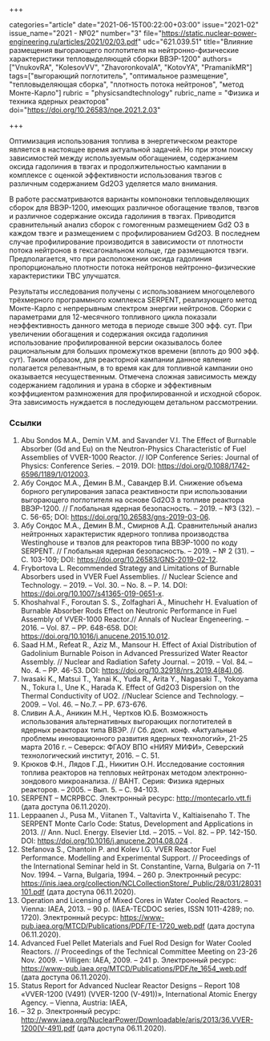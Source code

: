 +++

categories="article"
date="2021-06-15T00:22:00+03:00"
issue="2021-02"
issue_name="2021 - №02"
number="3"
file="https://static.nuclear-power-engineering.ru/articles/2021/02/03.pdf"
udc="621.039.51"
title="Влияние размещения выгорающего поглотителя на нейтронно-физические характеристики тепловыделяющей сборки ВВЭР-1200"
authors=["VnukovRA", "KolesovVV", "ZhavoronkovaIA", "KotovYA", "PramanikMR"]
tags=["выгорающий поглотитель", "оптимальное размещение", "тепловыделяющая сборка", "плотность потока нейтронов", "метод Монте-Карло"]
rubric = "physicsandtechnology"
rubric_name = "Физика и техника ядерных реакторов"
doi="https://doi.org/10.26583/npe.2021.2.03"

+++

Оптимизация использования топлива в энергетическом реакторе является в настоящее время актуальной задачей. Но при этом поиску зависимостей между используемым обогащением, содержанием оксида гадолиния в твэгах и продолжительностью кампании в комплексе с оценкой эффективности использования твэгов с различным содержанием Gd2O3 уделяется мало внимания.

В работе рассматриваются варианты компоновки тепловыделяющих сборок для ВВЭР-1200, имеющих различное обогащение твэлов, твэгов и различное содержание оксида гадолиния в твэгах. Приводится сравнительный анализ сборок с гомогенным размещением Gd2 O3 в каждом твэге и размещением с профилированием Gd2O3. В последнем случае профилирование производится в зависимости от плотности потока нейтронов в гексагональном кольце, где размещаются твэги. Предполагается, что при расположении оксида гадолиния пропорционально плотности потока нейтронов нейтронно-физические характеристики ТВС улучшатся.

Результаты исследования получены с использованием многоцелевого трёхмерного программного комплекса SERPENT, реализующего метод Монте-Карло с непрерывным спектром энергии нейтронов. Сборки с параметрами для 12-месячного топливного цикла показали неэффективность данного метода в периоде свыше 300 эфф. сут. При увеличении обогащения и содержания оксида гадолиния использование профилированной версии оказывалось более рациональным для больших промежутков времени (вплоть до 900 эфф. сут). Таким образом, для реакторной кампании данное явление полагается релевантным, в то время как для топливной кампании оно оказывается несущественным. Отмечена сложная зависимость между содержанием гадолиния и урана в сборке и эффективным коэффициентом размножения для профилированной и исходной сборок. Эта зависимость нуждается в последующем детальном рассмотрении.

### Ссылки

1. Abu Sondos M.A., Demin V.M. and Savander V.I. The Effect of Burnable Absorber (Gd and Eu) on the Neutron-Physics Characteristic of Fuel Assemblies of VVER-1000 Reactor. // IOP Conference Series: Journal of Physics: Conference Series. – 2019. DOI: https://doi.org/0.1088/1742-6596/1189/1/012003.
2. Абу Сондос М.А., Демин В.М., Савандер В.И. Снижение объема борного регулирования запаса реактивности при использовании выгорающего поглотителя на основе Gd2O3 в топливе реактора ВВЭР-1200. // Глобальная ядерная безопасность. – 2019. – №3 (32). – С. 56-65; DOI: https://doi.org/10.26583/gns-2019-03-06.
3. Абу Сондос М.А., Демин В.М., Смирнов А.Д. Сравнительный анализ нейтронных характеристик ядерного топлива производства Westinghouse и твэлов для реакторов типа ВВЭР-1000 по коду SERPENT. // Глобальная ядерная безопасность. – 2019. – № 2 (31). – С. 103-109; DOI: https://doi.org/10.26583/GNS-2019-02-12.
4. Frybortova L. Recommended Strategy and Limitations of Burnable Absorbers used in VVER Fuel Assemblies. // Nuclear Science and Technology. – 2019. – Vol. 30. – No. 8. – P. 14. DOI: https://doi.org/10.1007/s41365-019-0651-x.
5. Khoshahval F., Foroutan S. S., Zolfaghari A., Minuchehr H. Evaluation of Burnable Absorber Rods Effect on Neutronic Performance in Fuel Assembly of VVER-1000 Reactor.// Annals of Nuclear Engeneering. – 2016. – Vol. 87. – PP. 648-658. DOI: https://doi.org/10.1016/j.anucene.2015.10.012. 
6. Saad H.M., Refeat R., Aziz M., Mansour H. Effect of Axial Distribution of Gadolinium Burnable Poison in Advanced Pressurized Water Reactor Assembly. // Nuclear and Radiation Safety Journal. – 2019. – Vol. 84. – No. 4. – PP. 46-53. DOI: https://doi.org/10.32918/nrs.2019.4(84).06.
7. Iwasaki K., Matsui T., Yanai K., Yuda R., Arita Y., Nagasaki T., Yokoyama N., Tokura I., Une K., Harada K. Effect of Gd2O3 Dispersion on the Thermal Conductivity of UO2. //Nuclear Science and Technology. – 2009. – Vol. 46. – No.7. – PP. 673-676.
8. Сливин А.А., Аникин М.Н., Чертков Ю.Б. Возможность использования альтернативных выгорающих поглотителей в ядерных реакторах типа ВВЭР. // Сб. докл. конф. «Актуальные проблемы инновационного развития ядерных технологий», 21-25 марта 2016 г. – Северск: ФГАОУ ВПО «НИЯУ МИФИ», Северский технологический институт, 2016. – С. 51.
9. Крюков Ф.Н., Лядов Г.Д., Никитин О.Н. Исследование состояния топлива реакторов на тепловых нейтронах методом электронно-зондового микроанализа. // ВАНТ. Серия: Физика ядерных реакторов. – 2005. – Вып. 5. – C. 94-103.
10. SERPENT – MCRPBCC. Электронный ресурс: http://montecarlo.vtt.fi (дата доступа 06.11.2020).
11. Leppaanen J., Pusa M., Viitanen T., Valtavirta V., Kaltiaisenaho T. The SERPENT Monte Carlo Code: Status, Development and Applications in 2013. // Ann. Nucl. Energy. Elsevier Ltd. – 2015. – Vol. 82. – PP. 142-150. DOI: https://doi.org/10.1016/j.anucene.2014.08.024 .
12. Stefanova S., Chantoin P. and Kolev I.G. VVER Reactor Fuel Performance. Modelling and Experimental Support. // Proceedings of the International Seminar held in St. Constantine, Varna, Bulgaria on 7-11 Nov. 1994. – Varna, Bulgaria, 1994. – 260 p. Электронный ресурс: https://inis.iaea.org/collection/NCLCollectionStore/_Public/28/031/28031101.pdf (дата доступа 06.11.2020).
13. Operation and Licensing of Mixed Cores in Water Cooled Reactors. – Vienna: IAEA, 2013. – 90 p. (IAEA-TECDOC series, ISSN 1011-4289; no. 1720). Электронный ресурс: https://www-pub.iaea.org/MTCD/Publications/PDF/TE-1720_web.pdf (дата доступа 06.11.2020).
14. Advanced Fuel Pellet Materials and Fuel Rod Design for Water Cooled Reactors. // Proceedings of the Technical Committee Meeting on 23-26 Nov. 2009. – Villigen: IAEA, 2009. – 241 p. Электронный ресурс: https://www-pub.iaea.org/MTCD/Publications/PDF/te_1654_web.pdf (дата доступа 06.11.2020).
15. Status Report for Advanced Nuclear Reactor Designs – Report 108 «VVER-1200 (V491) (VVER-1200 (V-491))», International Atomic Energy Agency. – Vienna, Austria: IAEA,
2011. – 32 p. Электронный ресурс: http://www.iaea.org/NuclearPower/Downloadable/aris/2013/36.VVER-1200(V-491).pdf (дата доступа 06.11.2020).